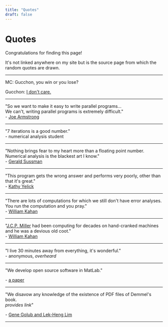 ```yaml
---
title: "Quotes"
draft: false
---
```


# Quotes

Congratulations for finding this page!

It's not linked anywhere on my site but is the source page from which the random quotes are drawn.

---

MC: Gucchon, you win or you lose?

Gucchon: [I don't care.](https://youtu.be/Xli8mnd4dJs?t=579)

---

"So we want to make it easy to write parallel programs...
<br>
We can't, writing parallel programs is extremely difficult."
<br>
\- [Joe Armstrong](https://youtu.be/bo5WL5IQAd0?t=538)

---

"7 iterations is a good number."
<br>
\- numerical analysis student

---

"Nothing brings fear to my heart more than a floating point number.
<br>
Numerical analysis is the blackest art I know."
<br>
\- [Gerald Sussman](https://youtu.be/HB5TrK7A4pI?t=667)

---

"This program gets the wrong answer and performs very poorly, other than that it's great."
<br>
\- [Kathy Yelick](https://youtu.be/Ey-inJ9Dz6Q?t=1438)

---

"There are lots of computations for which we still don't have error analyses.
<br>
You run the computation and you pray."
<br>
\- [William Kahan](https://youtu.be/smrs6FfnCzs?t=4323)

---

"[J.C.P. Miller](https://en.wikipedia.org/wiki/J._C._P._Miller) had been computing for decades on hand-cranked machines and he was a devious old coot."
<br>
\- [William Kahan](https://youtu.be/smrs6FfnCzs?t=3895)

---

"I live 30 minutes away from everything, it's wonderful."
<br>
\- anonymous, *overheard*

---

"We develop open source software in MatLab."

\- [a paper](https://arxiv.org/pdf/2006.08756.pdf)

---

"We disavow any knowledge of the existence of PDF files of Demmel's book.
<br>
*provides link*"

\- [Gene Golub and Lek-Heng Lim](https://www.stat.uchicago.edu/~lekheng/courses/302/)

---

